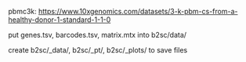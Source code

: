 pbmc3k:
https://www.10xgenomics.com/datasets/3-k-pbm-cs-from-a-healthy-donor-1-standard-1-1-0

put genes.tsv, barcodes.tsv, matrix.mtx into b2sc/data/

create b2sc/_data/, b2sc/_pt/, b2sc/_plots/ to save files
